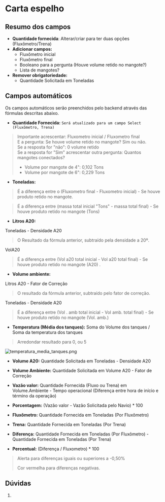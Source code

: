 # Carta espelho

## Resumo dos campos

- **Quantidade fornecida**: Alterar/criar para ter duas opções (Fluxômetro/Trena)
- **Adicionar campos:**
    - Fluxômetro inicial
    - Fluxômetro final
    - Booleano para a pergunta (Houve volume retido no mangote?)
    - Lista de mangotes?
- **Remover obrigatoriedade:**
    - Quantidade Solicitada em Toneladas

## Campos automáticos

Os campos automáticos serão preenchidos pelo backend através das fórmulas descritas abaixo.

- **Quantidade Fornecida:** ``Será atualizado para um campo Select (Fluxômetro, Trena)``

> Importante acrescentar: Fluxometro inicial / Fluxometro final <br/>
> E a pergunta: Se houve volume retido no mangote? Sim ou não. <br/>
> Se a resposta for "não": 0 volume retido <br/>
> Se a resposta for "Sim" acrescentar outra pergunta: Quantos mangotes conectados? <br/>
> - Volume por mangote de 4": 0,102 Tons
> - Volume por mangote de 6": 0,229 Tons

- **Toneladas:**

<tabs>
<tab title="Fluxometro">

> É a diferença entre o (Fluxometro final - Fluxometro inicial) <format color="IndianRed">- Se houve produto retido no
> mangote.</format>
</tab>
<tab title="Trena">

> É a diferença entre (massa total inicial "Tons" - massa total final) <format color="IndianRed">- Se houve produto
> retido no mangote (Tons)</format>
</tab>
</tabs>

- **Litros A20:**

<tabs>
<tab title="Fluxometro">
Toneladas - Densidade A20

> O Resultado da fórmula anterior, subtraído pela densidade a 20º.
</tab>
<tab title="Trena">
VolA20

> É a diferença entre <format color="IndianRed">(Vol a20 total inicial - Vol a20 total final) - Se houve produto retido
> no mangote (A20) </format>.
</tab>
</tabs>

- **Volume ambiente:**

<tabs>
<tab title="Fluxometro">
Litros A20 - <format color="IndianRed">Fator de Correção</format>

> O resultado da fórmula anterior, subtraído pelo fator de correção.
</tab>
<tab title="Trena">
Toneladas - Densidade A20

> É a diferença entre <format color="IndianRed">(Vol . amb total inicial - Vol amb. total final) - Se houve produto
> retido no mangote (Vol. amb.)</format>
</tab>
</tabs>

- **Temperatura (Média dos tanques):**
  Soma do Volume dos tanques / Soma da temperatura dos tanques

> Arredondar resultado para 0, ou 5

![temperatura_media_tanques.png](temperatura_media_tanques.png)

- **Volume A20:**
  Quantidade Solicitada em Toneladas - Densidade A20

- **Volume Ambiente:**
  Quantidade Solicitada em Volume A20 - <format color="IndianRed">Fator de Correção</format>

- **Vazão valor:**
  Quantidade Fornecida (Fluxo ou Trena) em Volume.Ambiente - <format color="IndianRed">Tempo operacional (Diferença
  entre hora de início e término da operação)</format>

- **Porcentagem:**
  (Vazão valor - Vazão Solicitada pelo Navio) * 100

- **Fluxômetro:**
  Quantidade Fornecida em Toneladas (Por Fluxômetro)

- **Trena:**
  Quantidade Fornecida em Toneladas (Por Trena)

- **Diferença:**
  Quantidade Fornecida em Toneladas (Por Fluxômetro) - Quantidade Fornecida em Toneladas (Por Trena)

- **Percentual:**
  (Diferença / Fluxometro) * 100
> Alerta para diferenças iguais ou superiores a -0,50%
> 
> Cor vermelha para diferenças negativas.

## Dúvidas

1. 
